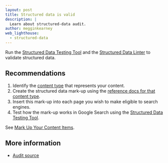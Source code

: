 ```yaml
---
layout: post
title: Structured data is valid
description: |
  Learn about structured-data audit.
author: megginkearney
web_lighthouse:
  - structured-data
---
```


Run the [Structured Data Testing Tool](https://search.google.com/structured-data/testing-tool/) and the [Structured Data Linter](http://linter.structured-data.org/) to validate structured data.

## Recommendations

1. Identify the [content type](https://developers.google.com/search/docs/guides/mark-up-content#content_types) that represents your content.
2. Create the structured data mark-up using the [reference docs for that content type](https://developers.google.com/search/docs/data-types/article).
3. Insert this mark-up into each page you wish to make eligible to search engines.
4. Test how the mark-up works in Google Search using the [Structured Data Testing Tool](https://search.google.com/structured-data/testing-tool/).

See [Mark Up Your Content Items](https://developers.google.com/search/docs/guides/mark-up-content#content_types).

## More information

- [Audit source](https://github.com/GoogleChrome/lighthouse/blob/ecd10efc8230f6f772e672cd4b05e8fbc8a3112d/lighthouse-core/audits/seo/manual/structured-data.js)